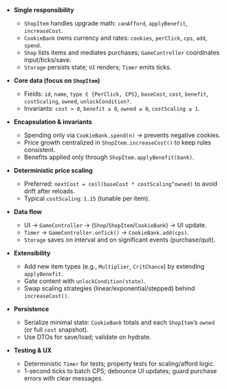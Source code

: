 - **Single responsibility**
  - `ShopItem` handles upgrade math: `canAfford`, `applyBenefit`, `increaseCost`.
  - `CookieBank` owns currency and rates: `cookies`, `perClick`, `cps`, `add`, `spend`.
  - `Shop` lists items and mediates purchases; `GameController` coordinates input/ticks/save.
  - `Storage` persists state; `UI` renders; `Timer` emits ticks.

- **Core data (focus on `ShopItem`)**
  - Fields: `id`, `name`, `type ∈ {PerClick, CPS}`, `baseCost`, `cost`, `benefit`, `costScaling`, `owned`, `unlockCondition?`.
  - Invariants: `cost > 0`, `benefit ≥ 0`, `owned ≥ 0`, `costScaling ≥ 1`.

- **Encapsulation & invariants**
  - Spending only via `CookieBank.spend(n)` → prevents negative cookies.
  - Price growth centralized in `ShopItem.increaseCost()` to keep rules consistent.
  - Benefits applied only through `ShopItem.applyBenefit(bank)`.

- **Deterministic price scaling**
  - Preferred: `nextCost = ceil(baseCost * costScaling^owned)` to avoid drift after reloads.
  - Typical `costScaling`: `1.15` (tunable per item).

- **Data flow**
  - UI → `GameController` → (`Shop`/`ShopItem`/`CookieBank`) → UI update.
  - `Timer` → `GameController.onTick()` → `CookieBank.add(cps)`.
  - `Storage` saves on interval and on significant events (purchase/quit).

- **Extensibility**
  - Add new item types (e.g., `Multiplier`, `CritChance`) by extending `applyBenefit`.
  - Gate content with `unlockCondition(state)`.
  - Swap scaling strategies (linear/exponential/stepped) behind `increaseCost()`.

- **Persistence**
  - Serialize minimal state: `CookieBank` totals and each `ShopItem`’s `owned` (or full `cost` snapshot).
  - Use DTOs for save/load; validate on hydrate.

- **Testing & UX**
  - Deterministic `Timer` for tests; property tests for scaling/afford logic.
  - 1-second ticks to batch CPS; debounce UI updates; guard purchase errors with clear messages.

